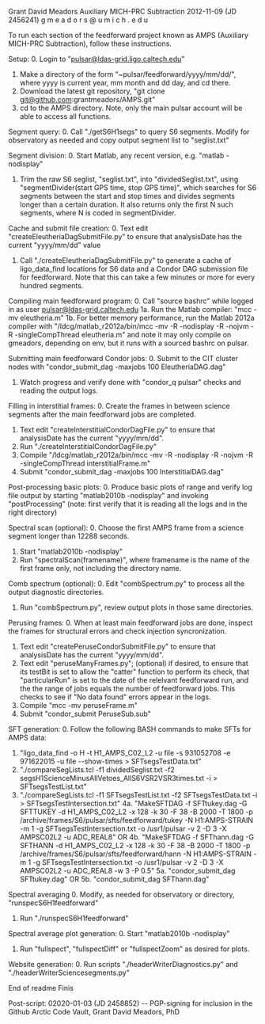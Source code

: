 Grant David Meadors
Auxiliary MICH-PRC Subtraction
2012-11-09 (JD 2456241)
g m e a d o r s @ u m i c h . e d u

To run each section of the feedforward project
known as AMPS (Auxiliary MICH-PRC Subtraction),
follow these instructions.

Setup: 
0. Login to "pulsar@ldas-grid.ligo.caltech.edu"
1. Make a directory of the form "~pulsar/feedforward/yyyy/mm/dd/",
    where yyyy is current year, mm month and dd day, and cd there.
2. Download the latest git repository, 
    "git clone git@github.com:grantmeadors/AMPS.git"
3. cd to the AMPS directory. Note, only the main pulsar account
    will be able to access all functions.

Segment query:
0. Call "./getS6H1segs" to query S6 segments. Modify for observatory as needed
    and copy output segment list to "seglist.txt"

Segment division:
0. Start Matlab, any recent version, e.g. "matlab -nodisplay"
1. Trim the raw S6 seglist, "seglist.txt", into "dividedSeglist.txt",
    using "segmentDivider(start GPS time, stop GPS time)",
    which searches for S6 segments between the start and stop times
    and divides segments longer than a certain duration. It also
    returns only the first N such segments,
    where N is coded in segmentDivider.

Cache and submit file creation:
0. Text edit "createEleutheriaDagSubmitFile.py" to ensure that 
    analysisDate has the current "yyyy/mm/dd" value 
1. Call "./createEleutheriaDagSubmitFile.py" to generate a cache
    of ligo_data_find locations for S6 data and a Condor DAG submission file
    for feedforward. Note that this can take a few minutes or more 
    for every hundred segments. 

Compiling main feedforward program:
0. Call "source bashrc" while logged in as user pulsar@ldas-grid.caltech.edu
1a. Run the Matlab compiler: "mcc -mv eleutheria.m"
1b. For better memory performance, run the Matlab 2012a compiler with
    "/ldcg/matlab_r2012a/bin/mcc -mv -R -nodisplay -R -nojvm -R -singleCompThread eleutheria.m"
    and note it may only compile on gmeadors, depending on env,
    but it runs with a sourced bashrc on pulsar.

Submitting main feedforward Condor jobs:
0. Submit to the CIT cluster nodes with "condor_submit_dag -maxjobs 100 EleutheriaDAG.dag"
1. Watch progress and verify done with "condor_q pulsar" checks and
    reading the output logs.

Filling in interstitial frames:
0. Create the frames in between science segments after the main feedforward
    jobs are completed.
1.  Text edit "createInterstitialCondorDagFile.py"
    to ensure that analysisDate has the current "yyyy/mm/dd".
2. Run "./createInterstitialCondorDagFile.py"
3. Compile "/ldcg/matlab_r2012a/bin/mcc -mv -R -nodisplay -R -nojvm -R -singleCompThread interstitialFrame.m"
4. Submit "condor_submit_dag -maxjobs 100 InterstitialDAG.dag"

Post-processing basic plots:
0. Produce basic plots of range and verify log file output by starting
    "matlab2010b -nodisplay" and invoking "postProcessing"
    (note: first verify that it is reading all the logs 
    and in the right directory)

Spectral scan (optional):
0. Choose the first AMPS frame from a science segment
    longer than 12288 seconds.
1. Start "matlab2010b -nodisplay" 
2. Run "spectralScan(framename)", where framename is the name of
    the first frame only, not including the directory name.

Comb spectrum (optional):
0. Edit "combSpectrum.py" to process all the output diagnostic directories.
1. Run "combSpectrum.py", review output plots in those same directories.

Perusing frames:
0. When at least main feedforward jobs are done, inspect the frames
    for structural errors and check injection syncronization.
1. Text edit "createPeruseCondorSubmitFile.py"
    to ensure that analysisDate has the current "yyyy/mm/dd".
2. Text edit "peruseManyFrames.py"; 
    (optional) if desired, to ensure that its testBit is
    set to allow the "catter" function to perform its check, that
    "particularRun" is set to the date of the relelvant feedforward run,
    and the the range of jobs equals the number of feedforward jobs.
    This checks to see if "No data found" errors appear in the logs.
3. Compile "mcc -mv peruseFrame.m"
4. Submit "condor_submit PeruseSub.sub"

SFT generation:
0. Follow the following BASH commands to make SFTs for AMPS data:
1. "ligo_data_find -o H -t H1_AMPS_C02_L2 -u file -s 931052708 -e 971622015 -u file --show-times > SFTsegsTestData.txt"
2. "./compareSegLists.tcl -f1 dividedSeglist.txt -f2 segsH1ScienceMinusAllVetoes_AllS6VSR2VSR3times.txt -i > SFTsegsTestList.txt"
3. "./compareSegLists.tcl -f1 SFTsegsTestList.txt -f2 SFTsegsTestData.txt -i > SFTsegsTestIntersection.txt"
4a. "MakeSFTDAG -f SFTtukey.dag -G SFTTUKEY -d H1_AMPS_C02_L2 -x 128 -k 30 -F 38 -B 2000 -T 1800 -p /archive/frames/S6/pulsar/sfts/feedforward/tukey -N H1:AMPS-STRAIN -m 1 -g SFTsegsTestIntersection.txt -o /usr1/pulsar -v 2 -D 3 -X AMPSC02L2 -u ADC_REAL8"
OR
4b. "MakeSFTDAG -f SFThann.dag -G SFTHANN -d H1_AMPS_C02_L2 -x 128 -k 30 -F 38 -B 2000 -T 1800 -p /archive/frames/S6/pulsar/sfts/feedforward/hann -N H1:AMPS-STRAIN -m 1 -g SFTsegsTestIntersection.txt -o /usr1/pulsar -v 2 -D 3 -X AMPSC02L2 -u ADC_REAL8 -w 3 -P 0.5"
5a. "condor_submit_dag SFTtukey.dag"
OR
5b. "condor_submit_dag SFThann.dag"

Spectral averaging
0. Modify, as needed for observatory or directory, "runspecS6H1feedforward"
1. Run "./runspecS6H1feedforward"

Spectral average plot generation:
0. Start "matlab2010b -nodisplay"
1. Run "fullspect", "fullspectDiff" or "fullspectZoom" as desired for plots.

Website generation:
0. Run scripts "./headerWriterDiagnostics.py" and
    "./headerWriterSciencesegments.py"

End of readme
Finis

Post-script:
02020-01-03 (JD 2458852) --
PGP-signing for inclusion in the
Github Arctic Code Vault,
Grant David Meadors, PhD
